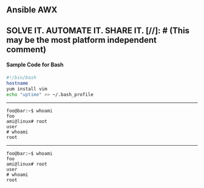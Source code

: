 ## Ansible AWX

SOLVE IT. AUTOMATE IT. SHARE IT.
[//]: # (This may be the most platform independent comment)
---
#### Sample Code for Bash
```bash
#!/bin/bash
hostname
yum install vim
echo "uptime" >> ~/.bash_profile
```

---
```console
foo@bar:~$ whoami
foo
ami@linux# root
user
# whoami
root
```
---
```posh
foo@bar:~$ whoami
foo
ami@linux# root
user
# whoami
root
```
